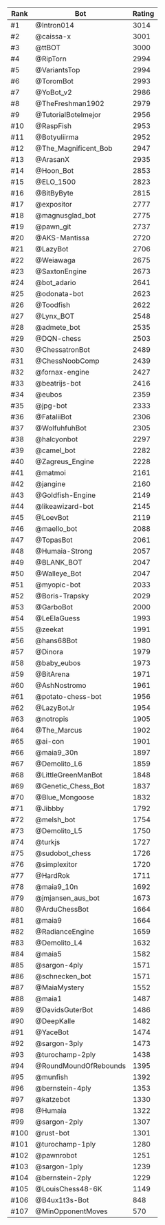 Rank|Bot|Rating
---|---|---
#1|@Intron014|3014
#2|@caissa-x|3001
#3|@ttBOT|3000
#4|@RipTorn|2994
#5|@VariantsTop|2994
#6|@ToromBot|2993
#7|@YoBot_v2|2986
#8|@TheFreshman1902|2979
#9|@TutorialBotelmejor|2956
#10|@RaspFish|2953
#11|@Botyuliirma|2952
#12|@The_Magnificent_Bob|2947
#13|@ArasanX|2935
#14|@Hoon_Bot|2853
#15|@ELO_1500|2823
#16|@BitByByte|2815
#17|@expositor|2777
#18|@magnusglad_bot|2775
#19|@pawn_git|2737
#20|@AKS-Mantissa|2720
#21|@LazyBot|2706
#22|@Weiawaga|2675
#23|@SaxtonEngine|2673
#24|@bot_adario|2641
#25|@odonata-bot|2623
#26|@Toodfish|2622
#27|@Lynx_BOT|2548
#28|@admete_bot|2535
#29|@DQN-chess|2503
#30|@ChessatronBot|2489
#31|@ChessNoobComp|2439
#32|@fornax-engine|2427
#33|@beatrijs-bot|2416
#34|@eubos|2359
#35|@jpg-bot|2333
#36|@FataliiBot|2306
#37|@WolfuhfuhBot|2305
#38|@halcyonbot|2297
#39|@camel_bot|2282
#40|@Zagreus_Engine|2228
#41|@matmoi|2161
#42|@jangine|2160
#43|@Goldfish-Engine|2149
#44|@likeawizard-bot|2145
#45|@LoevBot|2119
#46|@maello_bot|2088
#47|@TopasBot|2061
#48|@Humaia-Strong|2057
#49|@BLANK_BOT|2047
#50|@Walleye_Bot|2047
#51|@myopic-bot|2033
#52|@Boris-Trapsky|2029
#53|@GarboBot|2000
#54|@LeElaGuess|1993
#55|@zeekat|1991
#56|@hans68Bot|1980
#57|@Dinora|1979
#58|@baby_eubos|1973
#59|@BitArena|1971
#60|@AshNostromo|1961
#61|@potato-chess-bot|1956
#62|@LazyBotJr|1954
#63|@notropis|1905
#64|@The_Marcus|1902
#65|@ai-con|1901
#66|@maia9_30n|1897
#67|@Demolito_L6|1859
#68|@LittleGreenManBot|1848
#69|@Genetic_Chess_Bot|1837
#70|@Blue_Mongoose|1832
#71|@Jibbby|1792
#72|@melsh_bot|1754
#73|@Demolito_L5|1750
#74|@turkjs|1727
#75|@sudobot_chess|1726
#76|@simplexitor|1720
#77|@HardRok|1711
#78|@maia9_10n|1692
#79|@jmjansen_aus_bot|1673
#80|@ArduChessBot|1664
#81|@maia9|1664
#82|@RadianceEngine|1659
#83|@Demolito_L4|1632
#84|@maia5|1582
#85|@sargon-4ply|1571
#86|@schnecken_bot|1571
#87|@MaiaMystery|1552
#88|@maia1|1487
#89|@DavidsGuterBot|1486
#90|@DeepKalle|1482
#91|@YaceBot|1474
#92|@sargon-3ply|1473
#93|@turochamp-2ply|1438
#94|@RoundMoundOfRebounds|1395
#95|@munfish|1392
#96|@bernstein-4ply|1353
#97|@katzebot|1330
#98|@Humaia|1322
#99|@sargon-2ply|1307
#100|@rust-bot|1301
#101|@turochamp-1ply|1280
#102|@pawnrobot|1251
#103|@sargon-1ply|1239
#104|@bernstein-2ply|1229
#105|@LouisChess48-6K|1149
#106|@B4ux1t3s-Bot|848
#107|@MinOpponentMoves|570
